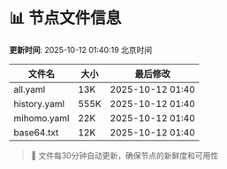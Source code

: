# 📊 节点文件信息

**更新时间**: 2025-10-12 01:40:19 北京时间

| 文件名 | 大小 | 最后修改 |
|--------|------|----------|
| all.yaml | 13K | 2025-10-12 01:40 |
| history.yaml | 555K | 2025-10-12 01:40 |
| mihomo.yaml | 22K | 2025-10-12 01:40 |
| base64.txt | 12K | 2025-10-12 01:40 |

> 🔄 文件每30分钟自动更新，确保节点的新鲜度和可用性
